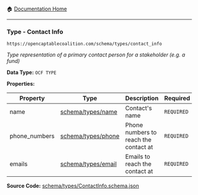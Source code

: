 :house: [Documentation Home](/README.md)

---

### Type - Contact Info

`https://opencaptablecoalition.com/schema/types/contact_info`

_Type representation of a primary contact person for a stakeholder (e.g. a fund)_

**Data Type:** `OCF TYPE`

**Properties:**

| Property      | Type                                                           | Description                           | Required   |
| ------------- | -------------------------------------------------------------- | ------------------------------------- | ---------- |
| name          | [schema/types/name](/docs/schema/types/schema-types-name.md)   | Contact's name                        | `REQUIRED` |
| phone_numbers | [schema/types/phone](/docs/schema/types/schema-types-phone.md) | Phone numbers to reach the contact at | `REQUIRED` |
| emails        | [schema/types/email](/docs/schema/types/schema-types-email.md) | Emails to reach the contact at        | `REQUIRED` |

**Source Code:** [schema/types/ContactInfo.schema.json](/schema/types/ContactInfo.schema.json)
